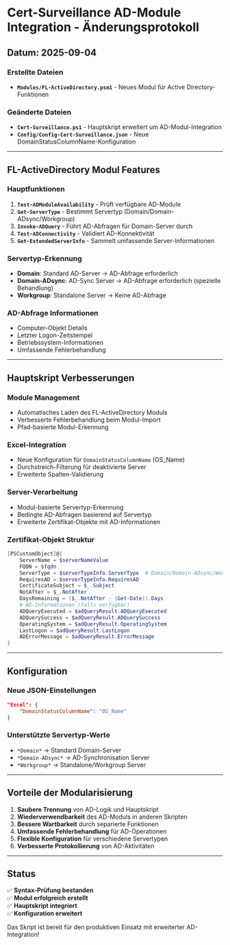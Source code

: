 # Cert-Surveillance AD-Module Integration - Änderungsprotokoll

## Datum: 2025-09-04

### Erstellte Dateien

- **`Modules/FL-ActiveDirectory.psm1`** - Neues Modul für Active Directory-Funktionen

### Geänderte Dateien

- **`Cert-Surveillance.ps1`** - Hauptskript erweitert um AD-Modul-Integration
- **`Config/Config-Cert-Surveillance.json`** - Neue DomainStatusColumnName-Konfiguration

---

## FL-ActiveDirectory Modul Features

### Hauptfunktionen

1. **`Test-ADModuleAvailability`** - Prüft verfügbare AD-Module
2. **`Get-ServerType`** - Bestimmt Servertyp (Domain/Domain-ADsync/Workgroup)
3. **`Invoke-ADQuery`** - Führt AD-Abfragen für Domain-Server durch
4. **`Test-ADConnectivity`** - Validiert AD-Konnektivität
5. **`Get-ExtendedServerInfo`** - Sammelt umfassende Server-Informationen

### Servertyp-Erkennung

- **Domain**: Standard AD-Server → AD-Abfrage erforderlich
- **Domain-ADsync**: AD-Sync Server → AD-Abfrage erforderlich (spezielle Behandlung)
- **Workgroup**: Standalone Server → Keine AD-Abfrage

### AD-Abfrage Informationen

- Computer-Objekt Details
- Letzter Logon-Zeitstempel
- Betriebssystem-Informationen
- Umfassende Fehlerbehandlung

---

## Hauptskript Verbesserungen

### Module Management

- Automatisches Laden des FL-ActiveDirectory Moduls
- Verbesserte Fehlerbehandlung beim Modul-Import
- Pfad-basierte Modul-Erkennung

### Excel-Integration

- Neue Konfiguration für `DomainStatusColumnName` (OS_Name)
- Durchstreich-Filterung für deaktivierte Server
- Erweiterte Spalten-Validierung

### Server-Verarbeitung

- Modul-basierte Servertyp-Erkennung
- Bedingte AD-Abfragen basierend auf Servertyp
- Erweiterte Zertifikat-Objekte mit AD-Informationen

### Zertifikat-Objekt Struktur

```powershell
[PSCustomObject]@{
    ServerName = $serverNameValue
    FQDN = $fqdn
    ServerType = $serverTypeInfo.ServerType  # Domain/Domain-ADsync/Workgroup
    RequiresAD = $serverTypeInfo.RequiresAD
    CertificateSubject = $_.Subject
    NotAfter = $_.NotAfter
    DaysRemaining = ($_.NotAfter - (Get-Date)).Days
    # AD-Informationen (falls verfügbar)
    ADQueryExecuted = $adQueryResult.ADQueryExecuted
    ADQuerySuccess = $adQueryResult.ADQuerySuccess
    OperatingSystem = $adQueryResult.OperatingSystem
    LastLogon = $adQueryResult.LastLogon
    ADErrorMessage = $adQueryResult.ErrorMessage
}
```

---

## Konfiguration

### Neue JSON-Einstellungen

```json
"Excel": {
    "DomainStatusColumnName": "OS_Name"
}
```

### Unterstützte Servertyp-Werte

- `*Domain*` → Standard Domain-Server
- `*Domain-ADsync*` → AD-Synchronisation Server
- `*Workgroup*` → Standalone/Workgroup Server

---

## Vorteile der Modularisierung

1. **Saubere Trennung** von AD-Logik und Hauptskript
2. **Wiederverwendbarkeit** des AD-Moduls in anderen Skripten
3. **Bessere Wartbarkeit** durch separierte Funktionen
4. **Umfassende Fehlerbehandlung** für AD-Operationen
5. **Flexible Konfiguration** für verschiedene Servertypen
6. **Verbesserte Protokollierung** von AD-Aktivitäten

---

## Status

✅ **Syntax-Prüfung bestanden**  
✅ **Modul erfolgreich erstellt**  
✅ **Hauptskript integriert**  
✅ **Konfiguration erweitert**

Das Skript ist bereit für den produktiven Einsatz mit erweiterter AD-Integration!
